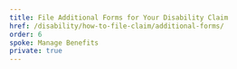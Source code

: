 ```yaml
---
title: File Additional Forms for Your Disability Claim
href: /disability/how-to-file-claim/additional-forms/
order: 6
spoke: Manage Benefits
private: true
---
```

